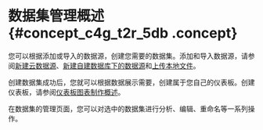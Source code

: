 # 数据集管理概述 {#concept_c4g_t2r_5db .concept}

您可以根据添加或导入的数据源，创建您需要的数据集。添加和导入数据源，请参阅[新建云数据源](cn.zh-CN/用户指南/数据建模/管理数据源/新建云数据源.md#)、[新建自建数据库下的数据源](cn.zh-CN/用户指南/数据建模/管理数据源/新建自建数据库下的数据源.md#)和[上传本地文件](cn.zh-CN/用户指南/数据建模/管理数据源/上传本地文件.md#)。

创建数据集成功后，您就可以根据数据展示需要，创建属于您自己的仪表板。创建仪表板，请参阅[仪表板图表制作概述](cn.zh-CN/快速入门/报表制作/仪表板图表制作/仪表板图表制作概述.md#)。

在数据集的管理页面，您可以对选中的数据集进行分析、编辑、重命名等一系列操作。


